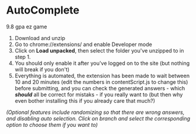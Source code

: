 # AutoComplete  
 9.8 gpa ez game  

 1. Download and unzip 
 2. Go to chrome://extensions/ and enable Developer mode 
 3. Click on **Load unpacked**, then select the folder you've unzipped to in step 1. 
 4. You should only enable it after you've logged on to the site (but nothing will break if you don't) 
 5. Everything is automated, the extension has been made to wait between 10 and 20 minutes (edit the numbers in contentScript.js to change this) before submitting, and you can check the generated answers - which ***should*** all be correct for mistaks - if you really want to (but then why even bother installing this if you already care that much?)

*(Optional features include randomizing so that there are wrong answers, and disabling auto selection. Click on branch and select the corresponding option to choose them if you want to)*
